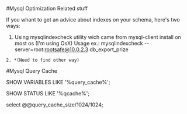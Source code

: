 #Mysql Optimization Related stuff

  If you whant to get an advice about indexes on your schema, here's two ways:

   1. Using mysqlindexcheck utility wich came from mysql-client install on most os (I'm using OsX)
      Usage ex.: mysqlindexcheck --server=root:rootsafe@10.0.2.3 db_export_prize

    2. *(Need to find other way)



 #Mysql Query Cache


SHOW VARIABLES LIKE '%query_cache%';

SHOW STATUS LIKE '%qcache%';

select @@query_cache_size/1024/1024;
